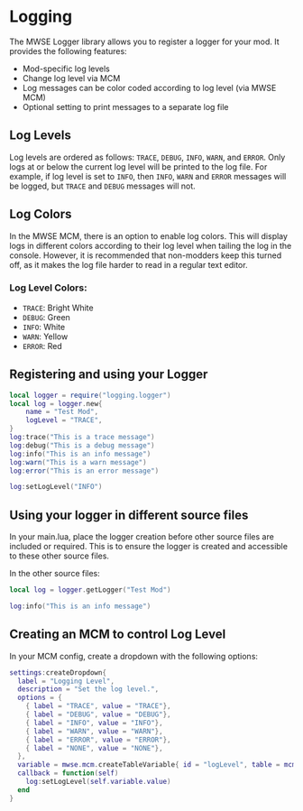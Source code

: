 # Logging

The MWSE Logger library allows you to register a logger for your mod. It provides the following features:

- Mod-specific log levels
- Change log level via MCM
- Log messages can be color coded according to log level (via MWSE MCM)
- Optional setting to print messages to a separate log file

## Log Levels

Log levels are ordered as follows: `TRACE`, `DEBUG`, `INFO`, `WARN`, and `ERROR`. Only logs at or below the current log level will be printed to the log file. For example, if log level is set to `INFO`, then `INFO`, `WARN` and `ERROR` messages will be logged, but `TRACE` and `DEBUG` messages will not.

## Log Colors

In the MWSE MCM, there is an option to enable log colors. This will display logs in different colors according to their log level when tailing the log in the console. However, it is recommended that non-modders keep this turned off, as it makes the log file harder to read in a regular text editor.

### Log Level Colors:

- `TRACE`: Bright White
- `DEBUG`: Green
- `INFO`: White
- `WARN`: Yellow
- `ERROR`: Red


## Registering and using your Logger

```lua
local logger = require("logging.logger")
local log = logger.new{
    name = "Test Mod",
    logLevel = "TRACE",
}
log:trace("This is a trace message")
log:debug("This is a debug message")
log:info("This is an info message")
log:warn("This is a warn message")
log:error("This is an error message")

log:setLogLevel("INFO")
```

## Using your logger in different source files

In your main.lua, place the logger creation before other source files are included or required. This is to ensure the logger is created and accessible to these other source files.

In the other source files:
```lua
local log = logger.getLogger("Test Mod")

log:info("This is an info message")
```

## Creating an MCM to control Log Level

In your MCM config, create a dropdown with the following options:
```lua
settings:createDropdown{
  label = "Logging Level",
  description = "Set the log level.",
  options = {
    { label = "TRACE", value = "TRACE"},
    { label = "DEBUG", value = "DEBUG"},
    { label = "INFO", value = "INFO"},
    { label = "WARN", value = "WARN"},
    { label = "ERROR", value = "ERROR"},
    { label = "NONE", value = "NONE"},
  },
  variable = mwse.mcm.createTableVariable{ id = "logLevel", table = mcmConfig },
  callback = function(self)
    log:setLogLevel(self.variable.value)
  end
}
```
